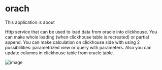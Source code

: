 # orach

This application is about</br>

Http service that can be used to load data from oracle into clickhouse.
You can make whole loading (when clickhouse table is recreated) or
partial append. You can make calculation on clickhouse side with using 2 possiblilities: parametrized view or query with parameters.
Also you can update columns in clickhouse table from oracle table.

<picture>
 <img alt="image" src="https://i.ibb.co/0q5yNDT/orach.png">
</picture>
